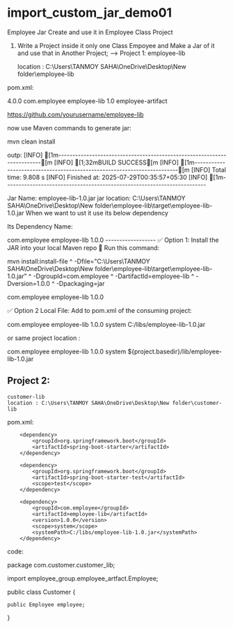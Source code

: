 # import_custom_jar_demo01
Employee Jar Create and use it in Employee Class Project
1. Write a Project inside it only one Class Empoyee and Make a Jar of it and use that in Another Project;
-->
Project 1:
	employee-lib
	
	location : C:\Users\TANMOY SAHA\OneDrive\Desktop\New folder\employee-lib
	
pom.xml:

  <modelVersion>4.0.0</modelVersion>
  <groupId>com.employee</groupId>
  <artifactId>employee-lib</artifactId>
  <version>1.0</version>
  <name>employee-artifact</name>
  <!-- FIXME change it to the project's website -->
  <url>https://github.com/yourusername/employee-lib</url>
  
  
now use Maven commands to generate jar:

mvn clean install

outp:
[INFO] [1m------------------------------------------------------------------------[m
[INFO] [1;32mBUILD SUCCESS[m
[INFO] [1m------------------------------------------------------------------------[m
[INFO] Total time:  9.808 s
[INFO] Finished at: 2025-07-29T00:35:57+05:30
[INFO] [1m------------------------------------------------------------------------

Jar Name: employee-lib-1.0.jar
jar location:
C:\Users\TANMOY SAHA\OneDrive\Desktop\New folder\employee-lib\target\employee-lib-1.0.jar
When we want to ust it use its below dependency

Its Dependency Name:

<dependency>
    <groupId>com.employee</groupId>
    <artifactId>employee-lib</artifactId>
    <version>1.0.0</version>
</dependency>
------------------
✅ Option 1: Install the JAR into your local Maven repo
🔧 Run this command:

mvn install:install-file ^
  -Dfile="C:\Users\TANMOY SAHA\OneDrive\Desktop\New folder\employee-lib\target\employee-lib-1.0.jar" ^
  -DgroupId=com.employee ^
  -DartifactId=employee-lib ^
  -Dversion=1.0.0 ^
  -Dpackaging=jar
  
  <dependency>
    <groupId>com.employee</groupId>
    <artifactId>employee-lib</artifactId>
    <version>1.0.0</version>
</dependency>


✅ Option 2 Local File: Add to pom.xml of the consuming project:

<dependency>
    <groupId>com.employee</groupId>
    <artifactId>employee-lib</artifactId>
    <version>1.0.0</version>
    <scope>system</scope>
    <systemPath>C:/libs/employee-lib-1.0.jar</systemPath>
</dependency>

or
same project location :

<dependencies>
    <dependency>
        <groupId>com.employee</groupId>
        <artifactId>employee-lib</artifactId>
        <version>1.0.0</version>
        <scope>system</scope>
        <systemPath>${project.basedir}/lib/employee-lib-1.0.jar</systemPath>
    </dependency>
</dependencies>


Project 2:
----------

	customer-lib
	location : C:\Users\TANMOY SAHA\OneDrive\Desktop\New folder\customer-lib
	
pom.xml:

		<dependency>
			<groupId>org.springframework.boot</groupId>
			<artifactId>spring-boot-starter</artifactId>
		</dependency>

		<dependency>
			<groupId>org.springframework.boot</groupId>
			<artifactId>spring-boot-starter-test</artifactId>
			<scope>test</scope>
		</dependency>

		<dependency>
			<groupId>com.employee</groupId>
			<artifactId>employee-lib</artifactId>
			<version>1.0.0</version>
			<scope>system</scope>
			<systemPath>C:/libs/employee-lib-1.0.jar</systemPath>
		</dependency>

code:

package com.customer.customer_lib;

import employee_group.employee_artfact.Employee;

public class Customer {

	public Employee employee;
}
